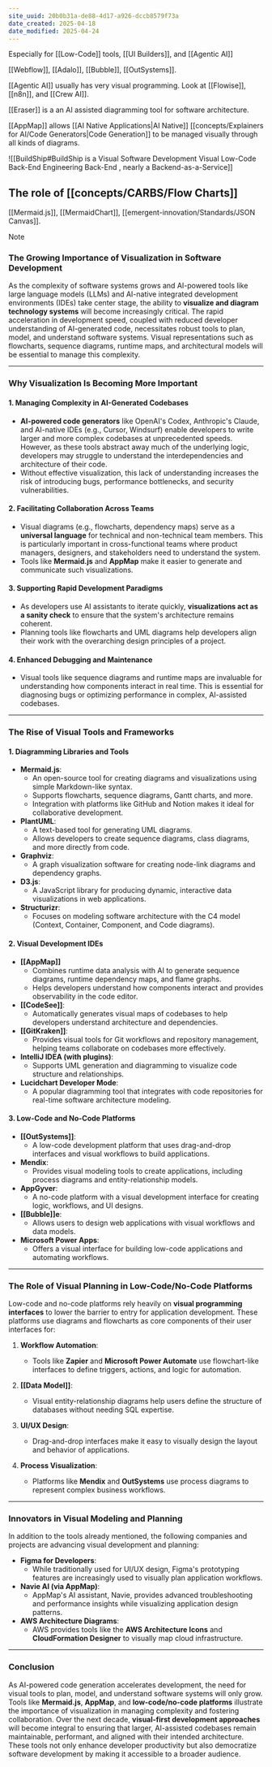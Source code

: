 ```yaml
---
site_uuid: 20b0b31a-de88-4d17-a926-dccb8579f73a
date_created: 2025-04-18
date_modified: 2025-04-24
---
```


Especially for [[Low-Code]] tools, [[UI Builders]], and [[Agentic AI]]

[[Webflow]], [[Adalo]], [[Bubble]], [[OutSystems]]. 

[[Agentic AI]] usually has very visual programming.  Look at [[Flowise]], [[n8n]], and [[Crew AI]]. 

[[Eraser]] is a an AI assisted diagramming tool for software architecture.

[[AppMap]] allows [[AI Native Applications|AI Native]] [[concepts/Explainers for AI/Code Generators|Code Generation]] to be managed visually through all kinds of diagrams. 


![[BuildShip#BuildShip is a Visual Software Development Visual Low-Code Back-End Engineering Back-End , nearly a Backend-as-a-Service]]
## The role of [[concepts/CARBS/Flow Charts]]
[[Mermaid.js]], [[MermaidChart]], [[emergent-innovation/Standards/JSON Canvas]].

> [!NOTE]
> ### **The Growing Importance of Visualization in Software Development**
> 
> As the complexity of software systems grows and AI-powered tools like large language models (LLMs) and AI-native integrated development environments (IDEs) take center stage, the ability to **visualize and diagram technology systems** will become increasingly critical. The rapid acceleration in development speed, coupled with reduced developer understanding of AI-generated code, necessitates robust tools to plan, model, and understand software systems. Visual representations such as flowcharts, sequence diagrams, runtime maps, and architectural models will be essential to manage this complexity.
> 
> ---
> 
> ### **Why Visualization Is Becoming More Important**
> 
> #### 1. **Managing Complexity in AI-Generated Codebases**
> 
> - **AI-powered code generators** like OpenAI's Codex, Anthropic's Claude, and AI-native IDEs (e.g., Cursor, Windsurf) enable developers to write larger and more complex codebases at unprecedented speeds. However, as these tools abstract away much of the underlying logic, developers may struggle to understand the interdependencies and architecture of their code.
> - Without effective visualization, this lack of understanding increases the risk of introducing bugs, performance bottlenecks, and security vulnerabilities.
> 
> #### 2. **Facilitating Collaboration Across Teams**
> 
> - Visual diagrams (e.g., flowcharts, dependency maps) serve as a **universal language** for technical and non-technical team members. This is particularly important in cross-functional teams where product managers, designers, and stakeholders need to understand the system.
> - Tools like **Mermaid.js** and **AppMap** make it easier to generate and communicate such visualizations.
> 
> #### 3. **Supporting Rapid Development Paradigms**
> 
> - As developers use AI assistants to iterate quickly, **visualizations act as a sanity check** to ensure that the system's architecture remains coherent.
> - Planning tools like flowcharts and UML diagrams help developers align their work with the overarching design principles of a project.
> 
> #### 4. **Enhanced Debugging and Maintenance**
> 
> - Visual tools like sequence diagrams and runtime maps are invaluable for understanding how components interact in real time. This is essential for diagnosing bugs or optimizing performance in complex, AI-assisted codebases.
> 
> ---
> 
> ### **The Rise of Visual Tools and Frameworks**
> 
> #### **1. Diagramming Libraries and Tools**
> 
> - **Mermaid.js**:
>     - An open-source tool for creating diagrams and visualizations using simple Markdown-like syntax.
>     - Supports flowcharts, sequence diagrams, Gantt charts, and more.
>     - Integration with platforms like GitHub and Notion makes it ideal for collaborative development.
> - **PlantUML**:
>     - A text-based tool for generating UML diagrams.
>     - Allows developers to create sequence diagrams, class diagrams, and more directly from code.
> - **Graphviz**:
>     - A graph visualization software for creating node-link diagrams and dependency graphs.
> - **D3.js**:
>     - A JavaScript library for producing dynamic, interactive data visualizations in web applications.
> - **Structurizr**:
>     - Focuses on modeling software architecture with the C4 model (Context, Container, Component, and Code diagrams).
> 
> #### **2. Visual Development IDEs**
> 
> - **[[AppMap]]**
>     - Combines runtime data analysis with AI to generate sequence diagrams, runtime dependency maps, and flame graphs.
>     - Helps developers understand how components interact and provides observability in the code editor.
> - **[[CodeSee]]**:
>     - Automatically generates visual maps of codebases to help developers understand architecture and dependencies.
> - **[[GitKraken]]**:
>     - Provides visual tools for Git workflows and repository management, helping teams collaborate on codebases more effectively.
> - **IntelliJ IDEA (with plugins)**:
>     - Supports UML generation and diagramming to visualize code structure and relationships.
> - **Lucidchart Developer Mode**:
>     - A popular diagramming tool that integrates with code repositories for real-time software architecture modeling.
> 
> #### **3. Low-Code and No-Code Platforms**
> 
> - **[[OutSystems]]**:
>     - A low-code development platform that uses drag-and-drop interfaces and visual workflows to build applications.
> - **Mendix**:
>     - Provides visual modeling tools to create applications, including process diagrams and entity-relationship models.
> - **AppGyver**:
>     - A no-code platform with a visual development interface for creating logic, workflows, and UI designs.
> - **[[Bubble]]e**:
>     - Allows users to design web applications with visual workflows and data models.
> - **Microsoft Power Apps**:
>     - Offers a visual interface for building low-code applications and automating workflows.
> 
> ---
> 
> ### **The Role of Visual Planning in Low-Code/No-Code Platforms**
> 
> Low-code and no-code platforms rely heavily on **visual programming interfaces** to lower the barrier to entry for application development. These platforms use diagrams and flowcharts as core components of their user interfaces for:
> 
> 1. **Workflow Automation**:
>     
>     - Tools like **Zapier** and **Microsoft Power Automate** use flowchart-like interfaces to define triggers, actions, and logic for automation.
> 2. **[[Data Model]]**:
>     
>     - Visual entity-relationship diagrams help users define the structure of databases without needing SQL expertise.
> 3. **UI/UX Design**:
>     
>     - Drag-and-drop interfaces make it easy to visually design the layout and behavior of applications.
> 4. **Process Visualization**:
>     
>     - Platforms like **Mendix** and **OutSystems** use process diagrams to represent complex business workflows.
> 
> ---
> 
> ### **Innovators in Visual Modeling and Planning**
> 
> In addition to the tools already mentioned, the following companies and projects are advancing visual development and planning:
> 
> - **Figma for Developers**:
>     - While traditionally used for UI/UX design, Figma's prototyping features are increasingly used to visually plan application workflows.
> - **Navie AI (via AppMap)**:
>     - AppMap's AI assistant, Navie, provides advanced troubleshooting and performance insights while visualizing application design patterns.
> - **AWS Architecture Diagrams**:
>     - AWS provides tools like the **AWS Architecture Icons** and **CloudFormation Designer** to visually map cloud infrastructure.
> 
> ---
> 
> ### **Conclusion**
> 
> As AI-powered code generation accelerates development, the need for visual tools to plan, model, and understand software systems will only grow. Tools like **Mermaid.js**, **AppMap**, and **low-code/no-code platforms** illustrate the importance of visualization in managing complexity and fostering collaboration. Over the next decade, **visual-first development approaches** will become integral to ensuring that larger, AI-assisted codebases remain maintainable, performant, and aligned with their intended architecture. These tools not only enhance developer productivity but also democratize software development by making it accessible to a broader audience.


